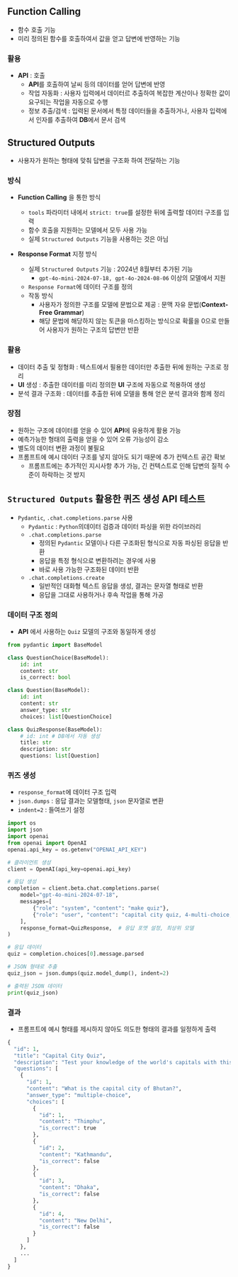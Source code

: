 ## Function Calling
- 함수 호출 기능
- 미리 정의된 함수를 호출하여서 값을 얻고 답변에 반영하는 기능

### 활용
- **API** : 호출
  - **API**를 호출하여 날씨 등의 데이터를 얻어 답변에 반영
  - 작업 자동화 : 사용자 입력에서 데이터르 추출하여 복잡한 계산이나 정확한 값이 요구되는 작업을 자동으로 수행
  - 정보 추출/검색 : 입력된 문서에서 특정 데이터들을 추출하거나, 사용자 입력에서 인자를 추출하여 **DB**에서 문서 검색

## Structured Outputs
- 사용자가 원하는 형태에 맞춰 답변을 구조화 하여 전달하는 기능

### 방식
- **Function Calling** 을 통한 방식
  - `tools` 파라미터 내에서 `strict: true`를 설정한 뒤에 출력할 데이터 구조를 입력
  - 함수 호출을 지원하는 모델에서 모두 사용 가능
  - 실제 `Structured Outputs` 기능을 사용하는 것은 아님

- **Response Format** 지정 방식
  - 실제 `Structured Outputs` 기능 : 2024년 8월부터 추가된 기능
    - `gpt-4o-mini-2024-07-18, gpt-4o-2024-08-06` 이상의 모델에서 지원
  - `Response Format`에 데이터 구조를 정의
  - 작동 방식
    - 사용자가 정의한 구조를 모델에 문법으로 제공 : 문맥 자유 문법(**Context-Free Grammar**)
    - 해당 문법에 해당하지 않는 토큰을 마스킹하는 방식으로 확률을 0으로 만들어 사용자가 원하는 구조의 답변만 반환

### 활용
- 데이터 추출 및 정형화 : 텍스트에서 필용한 데이터만 추출한 뒤에 원하는 구조로 정리
- **UI** 생성 : 추출한 데이터를 미리 정의한 **UI** 구조에 자동으로 적용하여 생성
- 분석 결과 구조화 : 데이터를 추출한 뒤에 모델을 통해 얻은 분석 결과와 함께 정리

### 장점
- 원하는 구조에 데이터를 얻을 수 있어 **API**에 유용하게 활용 가능
- 예측가능한 형태의 출력을 얻을 수 있어 오류 가능성이 감소
- 별도의 데이터 변환 과정이 불필요
- 프롬프트에 예시 데이터 구조를 넣지 않아도 되기 때문에 추가 컨텍스트 공간 확보
  - 프롬프트에는 추가적인 지시사항 추가 가능, 긴 컨텍스트로 인해 답변의 질적 수준이 하락하는 것 방지

## `Structured Outputs` 활용한 퀴즈 생성 **API** 테스트
- `Pydantic`, `.chat.completions.parse` 사용
  - `Pydantic` : `Python`의데이터 검증과 데이터 파싱을 위한 라이브러리
  - `.chat.completions.parse`
    - 정의된 `Pydantic` 모델이나 다른 구조화된 형식으로 자동 파싱된 응답을 반환
    - 응답을 특정 형식으로 변환하려는 경우에 사용
    - 바로 사용 가능한 구조화된 데이터 반환
  - `.chat.completions.create`
    - 일반적인 대화형 텍스트 응답을 생성, 결과는 문자열 형태로 반환
    - 응답을 그대로 사용하거나 후속 작업을 통해 가공

### 데이터 구조 정의
- **API** 에서 사용하는 `Quiz` 모델의 구조와 동일하게 생성

```py
from pydantic import BaseModel

class QuestionChoice(BaseModel):
    id: int
    content: str
    is_correct: bool

class Question(BaseModel):
    id: int
    content: str
    answer_type: str
    choices: list[QuestionChoice]

class QuizResponse(BaseModel):
    # id: int # DB에서 자동 생성
    title: str
    description: str
    questions: list[Question]
```

### 퀴즈 생성
- `response_format`에 데이터 구조 입력
- `json.dumps` : 응답 결과는 모델형태, `json` 문자열로 변환
- `indent=2` : 들여쓰기 설정

```py
import os
import json
import openai
from openai import OpenAI
openai.api_key = os.getenv("OPENAI_API_KEY")

# 클라이언트 생성
client = OpenAI(api_key=openai.api_key)

# 응답 생성
completion = client.beta.chat.completions.parse(
    model="gpt-4o-mini-2024-07-18",
    messages=[
        {"role": "system", "content": "make quiz"},
        {"role": "user", "content": "capital city quiz, 4-multi-choice, 10 question, hard difficulty"},
    ],
    response_format=QuizResponse,  # 응답 포맷 설정, 최상위 모델
)

# 응답 데이터
quiz = completion.choices[0].message.parsed

# JSON 형태로 추출
quiz_json = json.dumps(quiz.model_dump(), indent=2)

# 출력된 JSON 데이터
print(quiz_json)
``` 

### 결과
- 프롬프트에 예시 형태를 제시하지 않아도 의도한 형태의 결과를 일정하게 출력

```py
{
  "id": 1,
  "title": "Capital City Quiz",
  "description": "Test your knowledge of the world's capitals with this challenging quiz!",
  "questions": [
    {
      "id": 1,
      "content": "What is the capital city of Bhutan?",
      "answer_type": "multiple-choice",
      "choices": [
        {
          "id": 1,
          "content": "Thimphu",
          "is_correct": true
        },
        {
          "id": 2,
          "content": "Kathmandu",
          "is_correct": false
        },
        {
          "id": 3,
          "content": "Dhaka",
          "is_correct": false
        },
        {
          "id": 4,
          "content": "New Delhi",
          "is_correct": false
        }
      ]
    },
    ...
  ]
}
```